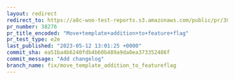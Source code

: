 ```yaml
---
layout: redirect
redirect_to: https://a8c-woo-test-reports.s3.amazonaws.com/public/pr/38276/e2e/index.html
pr_number: 38276
pr_title_encoded: "Move+template+addition+to+feature+flag"
pr_test_type: e2e
last_published: "2023-05-12 13:01:25 +0000"
commit_sha: ea51ba4b6240fdb4b60b489a9da0ea373352486f
commit_message: "Add changelog"
branch_name: fix/move_template_addition_to_featureflag
---
```

